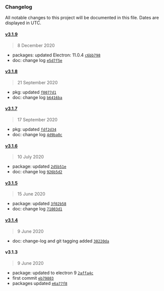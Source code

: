 ### Changelog

All notable changes to this project will be documented in this file. Dates are displayed in UTC.

#### [v3.1.9](https://github.com/saostad/Electron-React-Typescript/compare/v3.1.8...v3.1.9)

> 8 December 2020

- packages: updated Electron: 11.0.4 [`c6bb798`](https://github.com/saostad/Electron-React-Typescript/commit/c6bb798da242c356504f0287aaba54b839dbb5aa)
- doc: change log [`e5d7f5e`](https://github.com/saostad/Electron-React-Typescript/commit/e5d7f5e96703df84cbdadbc119e0886de94cd5e3)

#### [v3.1.8](https://github.com/saostad/Electron-React-Typescript/compare/v3.1.7...v3.1.8)

> 21 September 2020

- pkg: updated [`f0077d1`](https://github.com/saostad/Electron-React-Typescript/commit/f0077d123bd7ed9147840ffbb1e0f75c3ea222b3)
- doc: change log [`b6416ba`](https://github.com/saostad/Electron-React-Typescript/commit/b6416ba84f5b61b22261f6b272b1078a95f4095a)

#### [v3.1.7](https://github.com/saostad/Electron-React-Typescript/compare/v3.1.6...v3.1.7)

> 17 September 2020

- pkg: updated [`fdf2d34`](https://github.com/saostad/Electron-React-Typescript/commit/fdf2d3421e6c8122cb1ad0bee8bc63dea0fcd7a9)
- doc: change log [`4d9ba0c`](https://github.com/saostad/Electron-React-Typescript/commit/4d9ba0c56552903553497601c44288e8bb0c2da5)

#### [v3.1.6](https://github.com/saostad/Electron-React-Typescript/compare/v3.1.5...v3.1.6)

> 10 July 2020

- package: updated [`2d5b51e`](https://github.com/saostad/Electron-React-Typescript/commit/2d5b51e379fd36db58275b3e8f4737f147011f63)
- doc: change log [`926b5d2`](https://github.com/saostad/Electron-React-Typescript/commit/926b5d2cb977b64b0b057ae8c56fee6df804654e)

#### [v3.1.5](https://github.com/saostad/Electron-React-Typescript/compare/v3.1.4...v3.1.5)

> 15 June 2020

- package: updated [`3f02b58`](https://github.com/saostad/Electron-React-Typescript/commit/3f02b58d2767cbc8ffa89b3a931b45018e0dd423)
- doc: change log [`71003d1`](https://github.com/saostad/Electron-React-Typescript/commit/71003d1db35497770b99ae118c3153fb2e676968)

#### [v3.1.4](https://github.com/saostad/Electron-React-Typescript/compare/v3.1.3...v3.1.4)

> 9 June 2020

- doc: change-log and git tagging added [`30220da`](https://github.com/saostad/Electron-React-Typescript/commit/30220daf8d496ccb7d65b05003ad06b6ed415187)

#### v3.1.3

> 9 June 2020

- package: updated to electron 9 [`2affa4c`](https://github.com/saostad/Electron-React-Typescript/commit/2affa4ca61a54cd5f4518b18f20944d1723e2c47)
- first commit [`eb79803`](https://github.com/saostad/Electron-React-Typescript/commit/eb79803ba2768e074e2d897b3e85c32dce5faa65)
- packages updated [`e6a77f8`](https://github.com/saostad/Electron-React-Typescript/commit/e6a77f8b28d49e75c5de4ccdb8f8ef079f9395da)
